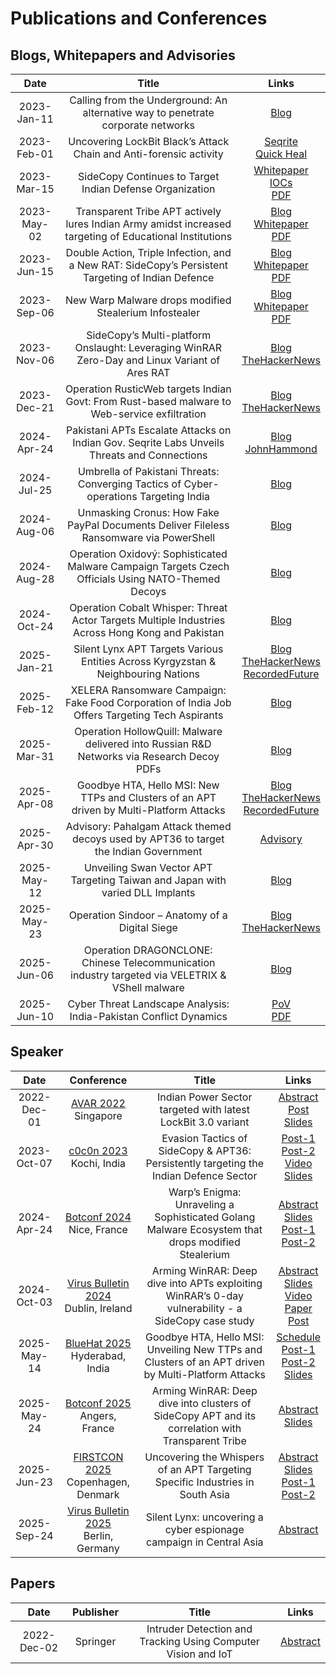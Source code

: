 # Publications and Conferences

## Blogs, Whitepapers and Advisories

|Date  |  Title  |  Links  |
|:-:|:-:|:-:|
|2023-Jan-11|  Calling from the Underground: An alternative way to penetrate corporate networks |  [Blog](https://www.seqrite.com/blog/calling-from-the-underground-an-alternative-way-to-penetrate-corporate-networks/)  |
|2023-Feb-01|  Uncovering LockBit Black’s Attack Chain and Anti-forensic activity  |  [Seqrite](https://www.seqrite.com/blog/uncovering-lockbit-blacks-attack-chain-and-anti-forensic-activity/)  <br /> [Quick Heal](https://blogs.quickheal.com/uncovering-lockbit-blacks-attack-chain-and-anti-forensic-activity/)|
|2023-Mar-15|  SideCopy Continues to Target Indian Defense Organization  |  [Whitepaper](https://www.seqrite.com/resources/sidecopy-continues-to-target-indian-defense-organization)  <br /> [IOCs](https://www.seqrite.com/documents/en/white-papers/iocs-list.pdf) <br /> [PDF](https://www.seqrite.com/documents/en/white-papers/sidecopy-continues-to-target-indian-defense-organization.pdf)|
|2023-May-02|  Transparent Tribe APT actively lures Indian Army amidst increased targeting of Educational Institutions  |  [Blog](https://www.seqrite.com/blog/transparent-tribe-apt-actively-lures-indian-army-amidst-increased-targeting-of-educational-institutions/) <br /> [Whitepaper](https://www.seqrite.com/resources/transparent-tribe-apt-actively-lures-indian-army-amidst-increased-targeting-of-educational-institutions) <br /> [PDF](https://www.seqrite.com/documents/en/white-papers/whitepaper-transparent-tribe-apt.pdf)  |
|2023-Jun-15|  Double Action, Triple Infection, and a New RAT: SideCopy’s Persistent Targeting of Indian Defence  | [Blog](https://www.seqrite.com/blog/double-action-triple-infection-and-a-new-rat-sidecopys-persistent-targeting-of-indian-defence/) <br /> [Whitepaper](https://www.seqrite.com/resources/double-action-triple-infection-and-a-new-rat-sidecopys-persistent-targeting-of-indian-defence) <br /> [PDF](https://www.seqrite.com/documents/en/white-papers/double-action-triple-infection-and-a-new-rat-sidecopys-persistent-targeting-of-indian-defence.pdf) |
|2023-Sep-06|  New Warp Malware drops modified Stealerium Infostealer  |  [Blog](https://www.seqrite.com/blog/new-warp-malware-drops-modified-stealerium-infostealer/)  <br /> [Whitepaper](https://www.seqrite.com/resources/new-warp-malware-drops-modified-stealerium-infostealer)  <br /> [PDF](https://www.seqrite.com/documents/en/white-papers/new-warp-malware-drops-modified-stealerium-infostealer.pdf)  |
|2023-Nov-06|  SideCopy’s Multi-platform Onslaught: Leveraging WinRAR Zero-Day and Linux Variant of Ares RAT  |  [Blog](https://www.seqrite.com/blog/sidecopys-multi-platform-onslaught-leveraging-winrar-zero-day-and-linux-variant-of-ares-rat/) <br /> [TheHackerNews](https://thehackernews.com/2023/11/sidecopy-exploiting-winrar-flaw-in.html)|
|2023-Dec-21|  Operation RusticWeb targets Indian Govt: From Rust-based malware to Web-service exfiltration  |  [Blog](https://www.seqrite.com/blog/operation-rusticweb-targets-indian-govt-from-rust-based-malware-to-web-service-exfiltration/) <br /> [TheHackerNews](https://thehackernews.com/2023/12/operation-rusticweb-rust-based-malware.html)|
|2024-Apr-24|  Pakistani APTs Escalate Attacks on Indian Gov. Seqrite Labs Unveils Threats and Connections  |  [Blog](https://www.seqrite.com/blog/pakistani-apts-escalate-attacks-on-indian-gov-seqrite-labs-unveils-threats-and-connections/) <br/> [JohnHammond](https://youtu.be/dtZaXP6W3fA?si=nEuEMVujrltNzGgU) |
|2024-Jul-25|  Umbrella of Pakistani Threats: Converging Tactics of Cyber-operations Targeting India  |  [Blog](https://www.seqrite.com/blog/umbrella-of-pakistani-threats-converging-tactics-of-cyber-operations-targeting-india/) |
|2024-Aug-06|  Unmasking Cronus: How Fake PayPal Documents Deliver Fileless Ransomware via PowerShell  |  [Blog](https://www.seqrite.com/blog/unmasking-cronus-how-fake-paypal-documents-deliver-fileless-ransomware-via-powershell/) |
|2024-Aug-28|  Operation Oxidový: Sophisticated Malware Campaign Targets Czech Officials Using NATO-Themed Decoys  |  [Blog](https://www.seqrite.com/blog/operation-oxidovy-sophisticated-malware-campaign-targets-czech-officials-using-nato-themed-decoys/) |
|2024-Oct-24|  Operation Cobalt Whisper: Threat Actor Targets Multiple Industries Across Hong Kong and Pakistan  | [Blog](https://www.seqrite.com/blog/operation-cobalt-whisper-targets-industries-hong-kong-pakistan/) |
|2025-Jan-21|  Silent Lynx APT Targets Various Entities Across Kyrgyzstan & Neighbouring Nations | [Blog](https://www.seqrite.com/blog/silent-lynx-apt-targeting-central-asian-entities/) <br/> [TheHackerNews](https://thehackernews.com/2025/02/silent-lynx-using-powershell-golang-and.html) <br/> [RecordedFuture](https://therecord.media/kazakhstan-foreign-ministry-cyberattack-russia) |
|2025-Feb-12|  XELERA Ransomware Campaign: Fake Food Corporation of India Job Offers Targeting Tech Aspirants | [Blog](https://www.seqrite.com/blog/xelera-ransomware-fake-fci-job-offers/) |
|2025-Mar-31|  Operation HollowQuill: Malware delivered into Russian R&D Networks via Research Decoy PDFs | [Blog](https://www.seqrite.com/blog/operation-hollowquill-russian-rd-networks-malware-pdf/) |
|2025-Apr-08|  Goodbye HTA, Hello MSI: New TTPs and Clusters of an APT driven by Multi-Platform Attacks | [Blog](https://www.seqrite.com/blog/goodbye-hta-hello-msi-new-ttps-and-clusters-of-an-apt-driven-by-multi-platform-attacks/) <br /> [TheHackerNews](https://thehackernews.com/2025/04/pakistan-linked-hackers-expand-targets.html) <br/> [RecordedFuture](https://www.recordedfuture.com/research/drat-v2-updated-drat-emerges-tag-140s-arsenal) |
|2025-Apr-30|  Advisory: Pahalgam Attack themed decoys used by APT36 to target the Indian Government | [Advisory](https://www.seqrite.com/blog/advisory-pahalgam-attack-themed-decoys-used-by-apt36-to-target-the-indian-government/) |
|2025-May-12|  Unveiling Swan Vector APT Targeting Taiwan and Japan with varied DLL Implants | [Blog](https://www.seqrite.com/blog/swan-vector-apt-targeting-taiwan-japan-dll-implants/) |
|2025-May-23|  Operation Sindoor – Anatomy of a Digital Siege | [Blog](https://www.seqrite.com/blog/operation-sindoor-anatomy-of-a-digital-siege/) <br/> [TheHackerNews](https://thehackernews.com/2025/07/tag-140-deploys-drat-v2-rat-targeting.html) |
|2025-Jun-06|  Operation DRAGONCLONE: Chinese Telecommunication industry targeted via VELETRIX & VShell malware | [Blog](https://www.seqrite.com/blog/operation-dragonclone-chinese-telecom-veletrix-vshell-malware/) |
|2025-Jun-10|  Cyber Threat Landscape Analysis: India-Pakistan Conflict Dynamics | [PoV](https://www.seqrite.com/cyber-threat-landscape-analysis-india-pakistan-conflict-dynamics/) <br/> [PDF](https://www.seqrite.com/documents/en/pov/cyber-conflict-in-the-shadows.pdf) |

## Speaker

|Date  |  Conference  |  Title  |  Links  |
|:-:|:-:|:-:|:-:|
|2022-Dec-01| [AVAR 2022](https://aavar.org/avar2022/) <br /> Singapore |  Indian Power Sector targeted with latest LockBit 3.0 variant  |  [Abstract](https://aavar.org/avar2022/index.php/indian-power-sector-targeted-with-latest-lockbit-3-0-variant/) <br /> [Post](https://www.linkedin.com/posts/sathwik-ram-prakki-43770016a_avar-singapore-lockbit-activity-7147140293157339136-Iv9x/) <br /> [Slides](https://github.com/PSR009/Publications/blob/7d928fd8ad51b2314b034f7fdfa18ead647b85d8/presentations/AVAR2022_LockBit3.0.pdf) |
|2023-Oct-07| [c0c0n 2023](https://india.c0c0n.org/2023/) <br /> Kochi, India |  Evasion Tactics of SideCopy & APT36: Persistently targeting the Indian Defence Sector  |  [Post-1](https://www.linkedin.com/feed/update/urn:li:activity:7112009257146871808?utm_source=share&utm_medium=member_android) <br /> [Post-2](https://www.linkedin.com/posts/c0c0nconference_cybersecurityconference-c0c0n-speaker-activity-7143202560030498816-Qyhe?utm_source=li_share&utm_content=feedcontent&utm_medium=g_dt_web&utm_campaign=copy) <br /> [Video](https://youtu.be/-1F6nRbh2fc?si=Y4kcaZMX5qYNqoEg) <br /> [Slides](https://github.com/PSR009/Publications/blob/7d928fd8ad51b2314b034f7fdfa18ead647b85d8/presentations/c0c0n2023_SideCopy_APT36.pdf) |
|2024-Apr-24| [Botconf 2024](https://www.botconf.eu/botconf-2024/) <br /> Nice, France|  Warp’s Enigma: Unraveling a Sophisticated Golang Malware Ecosystem that drops modified Stealerium  |  [Abstract](https://www.botconf.eu/botconf-presentation-or-article/warps-enigma-unraveling-a-sophisticated-golang-malware-ecosystem-that-drops-modified-stealerium/)  <br /> [Slides](https://github.com/PSR009/Publications/blob/7d928fd8ad51b2314b034f7fdfa18ead647b85d8/presentations/Botconf_2024_Warp_Malware_Ecosystem.pdf) <br /> [Post-1](https://www.linkedin.com/posts/sathwik-ram-prakki-43770016a_botconf-france-activity-7191328533955203072-23Xz/) <br/> [Post-2](https://x.com/PrakkiSathwik/status/1791018695348961764) |
|2024-Oct-03| [Virus Bulletin 2024](https://www.virusbulletin.com/conference/vb2024/) <br /> Dublin, Ireland|  Arming WinRAR: Deep dive into APTs exploiting WinRAR’s 0-day vulnerability - a SideCopy case study  |  [Abstract](https://www.virusbulletin.com/conference/vb2024/abstracts/arming-winrar-deep-dive-apts-exploiting-winrars-0-day-vulnerability-sidecopy-case-study/) <br /> [Slides](https://github.com/PSR009/Publications/blob/65891b696a084d9f4b92aa02f1d6a00921df8a92/presentations/VirusBulletin2024_ArmingWinRAR_SideCopy_APT36.pdf) <br /> [Video](https://youtu.be/BgQvevgdkWQ?si=7p3_Vj02CZ-cqh71) <br /> [Paper](https://www.virusbulletin.com/uploads/pdf/conference/vb2024/papers/Arming-WinRAR-deep-dive-into-APTs-exploiting-WinRARs-0-day-vulnerability-a-SideCopy-case-study.pdf)  <br /> [Post](https://www.linkedin.com/posts/sathwik-ram-prakki-43770016a_vb2024-winrar-apt-activity-7250825683629694976-kdm9/) |
|2025-May-14| [BlueHat 2025](https://www.microsoft.com/bluehat/) <br /> Hyderabad, India| Goodbye HTA, Hello MSI: Unveiling New TTPs and Clusters of an APT driven by Multi-Platform Attacks | [Schedule](https://cdn-dynmedia-1.microsoft.com/is/content/microsoftcorp/microsoft/msrc/images/partner-images/BlueHatIndia2025Handout.pdf) <br/>  [Post-1](https://x.com/PrakkiSathwik/status/1922701817089011774) <br/> [Post-2](https://www.linkedin.com/posts/microsoft-security-response-center_bluehatindia-activity-7328597871409201152-oa5j) <br/> [Slides](https://github.com/PSR009/Publications/blob/6f8e6db8e3357f90d57b87f7327c097a39992828/presentations/BlueHat_India_2025_GoodbyeHTAHelloMSI.pdf) |
|2025-May-24| [Botconf 2025](https://www.botconf.eu/botconf-2025/) <br/> Angers, France | Arming WinRAR: Deep dive into clusters of SideCopy APT and its correlation with Transparent Tribe | [Abstract](https://www.botconf.eu/botconf-presentation-or-article/arming-winrar-deep-dive-into-clusters-of-sidecopy-apt-and-its-correlation-with-transparent-tribe/) <br/> [Slides](https://www.botconf.eu/wp-content/uploads/formidable/2/BOTCONF2025-ArmingWinRAR_Sathwik.pdf) |
|2025-Jun-23| [FIRSTCON 2025](https://www.first.org/conference/2025/program) <br/> Copenhagen, Denmark| Uncovering the Whispers of an APT Targeting Specific Industries in South Asia | [Abstract](https://www.first.org/conference/2025/program#pUncovering-the-Whispers-of-an-APT-Targeting-Specific-Industries-in-South-Asia) <br/> [Slides](https://www.first.org/resources/papers/conf2025/1400-1435-Uncovering-the-Whispers-of-an-APT-Sathwik-Ram-Prakki-and-Subhajeet-Singha.pdf) <br/> [Post-1](https://x.com/PrakkiSathwik/status/1937629043605532839) <br/> [Post-2](https://www.linkedin.com/feed/update/urn:li:activity:7343272178496245761/) |
|2025-Sep-24| [Virus Bulletin 2025](https://www.virusbulletin.com/conference/vb2025/) <br/> Berlin, Germany | Silent Lynx: uncovering a cyber espionage campaign in Central Asia | [Abstract](https://www.virusbulletin.com/conference/vb2025/abstracts/silent-lynx-uncovering-cyber-espionage-campaign-central-asia/) |

## Papers

|Date  |  Publisher  |  Title  |  Links  |
|:-:|:-:|:-:|:-:|
|2022-Dec-02|   Springer  |  Intruder Detection and Tracking Using Computer Vision and IoT  |  [Abstract](https://link.springer.com/chapter/10.1007/978-981-19-5550-1_44) |
